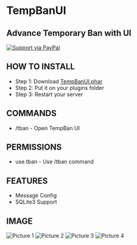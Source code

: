# TempBanUI
## Advance Temporary Ban with UI

[![Support via PayPal](https://cdn.rawgit.com/twolfson/paypal-github-button/1.0.0/dist/button.svg)](https://www.paypal.me/freakingdev)

## HOW TO INSTALL
* Step 1: Download [TempBanUI.phar](https://github.com/FreakingDev/TempBanUI/raw/master/Release/TempBanUI_v1.phar)
* Step 2: Put it on your plugins folder
* Step 3: Restart your server

## COMMANDS
* /tban - Open TempBan UI

## PERMISSIONS
* use.tban - Use /tban command

## FEATURES
* Message Config
* SQLite3 Support

## IMAGE
![Picture 1](https://github.com/SonsaYT04/Image-and-Release/blob/master/Image/TempBanUI/Pic1.png)
![Picture 2](https://github.com/SonsaYT04/Image-and-Release/blob/master/Image/TempBanUI/Pic2.png)
![Picture 3](https://github.com/SonsaYT04/Image-and-Release/blob/master/Image/TempBanUI/Pic3.png)
![Picture 4](https://github.com/SonsaYT04/Image-and-Release/blob/master/Image/TempBanUI/Pic4.png)
